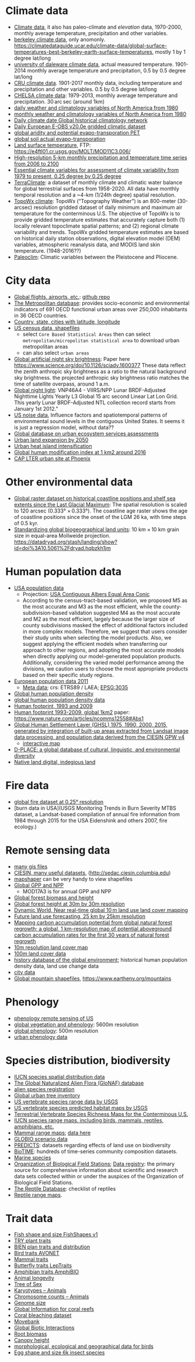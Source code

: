 # Climate data

- [Climate data](http://worldclim.org), it also has paleo-climate and *elevation* data, 1970-2000, monthly average temperature, precipitation and other variables.
- [berkeley climate data](http://berkeleyearth.org/data/), only anomonly. <https://climatedataguide.ucar.edu/climate-data/global-surface-temperatures-best-berkeley-earth-surface-temperatures>, mostly 1 by 1 degree lat/long
- [university of daleware climate data](https://www.esrl.noaa.gov/psd/data/gridded/data.UDel_AirT_Precip.html), actual measured temperature. 1901-2014 monthly average temperature and precipitation, 0.5 by 0.5 degree lat/long
- [CRU climate data](https://crudata.uea.ac.uk/cru/data/hrg/). 1901-2017 monthly data, including temperature and precipitation and other variables.  0.5 by 0.5 degree lat/long
- [CHELSA climate data](https://www.nature.com/articles/sdata2017122#ref56): 1979-2013, monthly average temperature and precipitation. 30 arc sec (around 1km)
- [daily weather and climatology variables of North America from 1980](https://daymet.ornl.gov)
- [monthly weather and climatology variables of North America from 1980](https://daac.ornl.gov/cgi-bin/dsviewer.pl?ds_id=1855)
- [Daily climate date Global historical climatology network](https://www.ncdc.noaa.gov/data-access/land-based-station-data/land-based-datasets/global-historical-climatology-network-ghcn)
- [Daily European E-OBS v20.0e gridded climatic dataset](https://www.ecad.eu/download/ensembles/download.php)
- [global aridity and potential evapo-transporation PET](https://figshare.com/articles/Global_Aridity_Index_and_Potential_Evapotranspiration_ET0_Climate_Database_v2/7504448/3)
- [global soil actual evapo-transporation](https://cgiarcsi.community/data/global-high-resolution-soil-water-balance/)
- [Land surface temperature](https://lpdaac.usgs.gov/products/mod11c3v006/), FTP: https://e4ftl01.cr.usgs.gov/MOLT/MOD11C3.006/ 
- [High-resolution 5-km monthly precipitation and temperature time series from 2006 to 2100](https://www.nature.com/articles/s41597-020-00587-y)
- [Essential climate variables for assessment of climate variability from 1979 to present, 0.25 degree by 0.25 degree](https://cds.climate.copernicus.eu/cdsapp#!/dataset/ecv-for-climate-change?tab=form)
- [TerraClimate](https://www.climatologylab.org/terraclimate.html): a dataset of monthly climate and climatic water balance for global terrestrial surfaces from 1958-2020. All data have monthly temporal resolution and a ~4-km (1/24th degree) spatial resolution.
- [TopoWx climate](https://www.scrim.psu.edu/resources/topowx/): TopoWx (“Topography Weather”) is an 800-meter (30-arcsec) resolution gridded dataset of daily minimum and maximum air temperature for the conterminous U.S. The objective of TopoWx is to provide gridded temperature estimates that accurately capture both (1) locally relevant topoclimate spatial patterns; and (2) regional climate variability and trends. TopoWx gridded temperature estimates are based on historical daily station observations, digital elevation model (DEM) variables, atmospheric reanalysis data, and MODIS land skin temperature. (1948-2016??)
- [Paleoclim](www.paleoclim.org): Climatic variables between the Pleistocene and Pliocene.

# City data

- [Global flights, airports, etc.](https://openflights.org/data.html): [github repo](https://github.com/jpatokal/openflights/tree/master/data)
- [The Metropolitan database](https://stats.oecd.org/Index.aspx?DataSetCode=CITIES): provides socio-economic and environmental indicators of 691 OECD functional urban areas over 250,000 inhabitants in 36 OECD countries. 
- [Country, state, cities with latitude, longitude](https://github.com/dr5hn/countries-states-cities-database)
- [US census data, shapefiles](https://www.census.gov/cgi-bin/geo/shapefiles/index.php)
  - select `Core Based Statistical Areas` then can select `metropolitan/micropolitan statistical area` to download urban metropolitan areas
  - can also select `urban areas`
- [Global artificial night sky brightness](https://datapub.gfz-potsdam.de/download/10.5880.GFZ.1.4.2016.001/): Paper here https://www.science.org/doi/10.1126/sciadv.1600377 These data reflect the zenith anthropic sky brightness as a ratio to the natural background sky brightness. the projected anthropic sky brightness ratio matches the time of satellite overpass, around 1 a.m.
- [Global night light](https://ladsweb.modaps.eosdis.nasa.gov/missions-and-measurements/products/VNP46A4/): VNP46A4 - VIIRS/NPP Lunar BRDF-Adjusted Nighttime Lights Yearly L3 Global 15 arc second Linear Lat Lon Grid. This yearly Lunar BRDF-Adjusted NTL collection record starts from January 1st 2012."
- [US noise data](https://www.ingentaconnect.com/content/ince/ncej/2016/00000064/00000003/art00006), Influence factors and spatiotemporal patterns of environmental sound levels in the contiguous United States. It seems it is just a regression model, without data??
- [Global database on urban ecosystem services assessments](https://www.globio.info/global-database-on-urban-ecosystem-services-assessments)
- [Urban land expansion by 2050](https://figshare.com/articles/Global_Urban_Land_Expansion_by_2050/7897010)
- [Urban heat island intensification](https://figshare.com/articles/Global_Urban_Heat_Island_Intensification/7897433)
- [Global human modification index at 1 km2 around 2016](https://figshare.com/articles/dataset/Global_Human_Modification/7283087)
- [CAP LTER urban site at Phoenix](https://sustainability-innovation.asu.edu/caplter/data/)

# Other environmental data

- [Global raster dataset on historical coastline positions and shelf sea extents since the Last Glacial Maximum](https://onlinelibrary.wiley.com/doi/10.1111/geb.13573?af=R): The spatial resolution is scaled to 120 arcsec (0.333° × 0.333°). The coastline age raster shows the age of coastline positions since the onset of the LGM 26 ka, with time steps of 0.5 kyr.
- [Standardizing global biogeographical land units](https://onlinelibrary.wiley.com/doi/10.1111/geb.13574?af=R): 10 km × 10 km grain size in equal-area Mollweide projection. https://datadryad.org/stash/landing/show?id=doi%3A10.5061%2Fdryad.hqbzkh1jm 

# Human population data

- [USA population data](https://figshare.com/collections/Human_Population_Distribution_in_the_Conterminous_United_States_High_Resolution_Reconstruction_1790-2010/3890191)
    + Projection: [USA Contiguous Albers Equal Area Conic](http://spatialreference.org/ref/esri/usa-contiguous-albers-equal-area-conic/)
    +  According to the census-tract-based validation, we proposed M5 as the most accurate and M3 as the most efficient, while the county-subdivision-based validation suggested M4 as the most accurate and M2 as the most efficient, largely because the larger size of county subdivisions masked the effect of additional factors included in more complex models. Therefore, we suggest that users consider their study units when selecting the model products. Also, we suggest applying the efficient models when transferring our approach to other regions, and adopting the most accurate models when directly applying our model-generated population products. Additionally, considering the varied model performance among the divisions, we caution users to choose the most appropriate products based on their specific study regions.
- [European population data 2011](http://ec.europa.eu/eurostat/web/gisco/geodata/reference-data/population-distribution-demography/geostat)
    + [Meta data](http://ec.europa.eu/eurostat/statistics-explained/index.php/Population_grids); crs: ETRS89 / LAEA; [EPSG:3035](http://spatialreference.org/ref/epsg/etrs89-etrs-laea/)
- [Global human population density](https://landscan.ornl.gov)
- [global human population density data](https://sedac.ciesin.columbia.edu/data/collection/gpw-v4)
- [Human footprint, 1993 and 2009](https://datadryad.org/resource/doi:10.5061/dryad.052q5)
- [Human footprint 1993-2009, global 1km2](https://datadryad.org/stash/dataset/doi:10.5061/dryad.052q5) paper: https://www.nature.com/articles/ncomms12558#Abs1
- [Global Human Settlement Layer (GHSL) 1975, 1990, 2000, 2015, generated by integration of built-up areas extracted from Landsat image data processing, and population data derived from the CIESIN GPW v4](https://data.europa.eu/euodp/en/data/dataset/jrc-ghsl-ghs_smod_pop_globe_r2016a)
    + [interactive map](https://luminocity3d.org/WorldPopDen/#6/28.091/-87.539)
- [D-PLACE: a global database of cultural, linguistic, and environmental diversity]()
- [Native land digital, indegious land]()


# Fire data 

- [global fire dataset at 0.25° resolution](https://www.globalfiredata.org/index.html)
- [burn data in USA](USGS Monitoring Trends in Burn Severity MTBS dataset, a Landsat-based compilation of annual fire information from 1984 through 2015 for the USA Eidenshink and others 2007, fire ecology.)

# Remote sensing data

- [many gis files](http://sil.uc.edu/cms/index.php?id=data-1)
- [CIESIN, many useful datasets](http://www.ciesin.org), (http://sedac.ciesin.columbia.edu)
- [mapshaper](http://mapshaper.org) can be very handy to view shapefiles
- [Global GPP and NPP](http://files.ntsg.umt.edu/data/NTSG_Products/MOD17/)
    + MOD17A3 is for annual GPP and NPP
- [Global forest biomass and height](https://www.nature.com/articles/s41597-019-0196-1?utm_source=twitter&utm_medium=social&utm_content=organic&utm_campaign=SCDT_2_DL_general) 
- [Global forest height at 30m by 30m resolution](https://glad.earthengine.app/view/global-forest-canopy-height-2019)
- [Dynamic World, Near real-time global 10 m land use land cover mapping](https://www.nature.com/articles/s41597-022-01307-4)
- [Future land use forecasting, 25 km by 25km resolution](https://luh.umd.edu)
- [Mapping carbon accumulation potential from global natural forest regrowth; a global, 1 km-resolution map of potential aboveground carbon accumulation rates for the first 30 years of natural forest regrowth](https://www.globalforestwatch.org/map/)
- [10m resolution land cover map](https://www.sciencedirect.com/science/article/pii/S2095927319301380)
- [100m land cover data](https://lcviewer.vito.be/)
- [history database of the global environment](https://themasites.pbl.nl/tridion/en/themasites/hyde/download/index-2.html); historical human population density data, land use change data
- [city data](http://open.dataforcities.org)
- [Global mountain shapefiles](https://www.nature.com/articles/s41597-022-01256-y), https://www.earthenv.org/mountains 


# Phenology 

- [phenology remote sensing of US](https://phenology.cr.usgs.gov/get_data_Aqua_C6_250e.php)
- [global vegetation and phenology](https://lpdaac.usgs.gov/products/vipphen_evi2v004/): 5600m resolution
- [global phenology](https://lpdaac.usgs.gov/products/mcd12q2v006/): 500m resolution
- [urban phenology data](https://www.earth-syst-sci-data.net/11/881/2019/)


# Species distribution, biodiversity

- [IUCN species spatial distribution data](https://www.iucnredlist.org/resources/spatial-data-download)
- [The Global Naturalized Alien Flora (GloNAF) database](https://esajournals.onlinelibrary.wiley.com/doi/full/10.1002/ecy.2542)
- [alien species registration](http://www.griis.org)
- [Global urban tree inventory](https://figshare.com/articles/Global_Urban_Tree_Inventory_GUTI_vers_1_0_/12062634/1)
- [US vertebrate species range data by USGS](https://doi.org/10.5066/F7Q81B3R)
- [US vertebrate species predicted habitat maps by USGS](https://doi.org/10.5066/F7V122T2)
- [Terrestrial Vertebrate Species Richness Maps for the Conterminous U.S.](https://doi.org/10.3133/sir20195034)
- [IUCN species range maps, including birds, mammals, reptiles, amphibians, etc.](https://www.iucnredlist.org/resources/spatial-data-download)
- [Mammal range maps](https://onlinelibrary.wiley.com/doi/full/10.1111/jbi.14330); [data here](https://zenodo.org/record/6644198#.Yw2CN-zML0o)
- [GLOBIO scenario data](https://www.globio.info/resources)
- [PREDICTS](https://onlinelibrary.wiley.com/doi/10.1002/ece3.2579): datasets regarding effects of land use on biodiversity
- [BioTIME](https://biotime.st-andrews.ac.uk/): hundreds of time-series community composition datasets.
- [Marine species](https://obis.org/)
- [Organization of Biological Field Stations](https://www.obfs.org/); [Data registry](https://knb.ecoinformatics.org/knb/style/skins/obfs/): the primary source for comprehensive information about scientific and research data sets collected within or under the auspices of the Organization of Biological Field Stations.
- [The Reptile Database](http://www.reptile-database.org/): checklist of reptiles
- [Reptile range maps](https://www.nature.com/articles/s41559-017-0332-2).

# Trait data

- [Fish shape and size FishShapes v1](https://esajournals.onlinelibrary.wiley.com/doi/10.1002/ecy.3829)
- [TRY plant traits](https://www.try-db.org/TryWeb/Home.php)
- [BIEN plan traits and distribution](https://bien.nceas.ucsb.edu/bien/)
- [Bird traits AVONET](https://onlinelibrary.wiley.com/doi/full/10.1111/ele.13898)
- [Mammal traits](https://esajournals.onlinelibrary.wiley.com/doi/10.1002/ecy.3344)
- [Butterfly traits LepTraits](https://www.nature.com/articles/s41597-022-01473-5)
- [Amphibian traits AmphiBIO](https://www.nature.com/articles/sdata2017123)
- [Animal longevity](genomics.senescence.info/species/)
- [Tree of Sex](http://treeofsex.org/)
- [Karyotypes – Animals](http://coleoguy.github.io/karyotypes/)
- [Chromosome counts – Animals](https://cromanpa94.github.io/ACC/)
- [Genome size](https://www.genomesize.com/)
- [Global Information for coral reefs](http://www.reefbase.org/main.aspx)
- [Coral bleaching dataset](https://www.nature.com/articles/s41597-022-01121-y)
- [Movebank](https://www.movebank.org/cms/movebank-main)
- [Global Biotic Interactions](https://www.globalbioticinteractions.org/about)
- [Root biomass](https://essd.copernicus.org/articles/13/4263/2021/)
- [Canopy height](https://agupubs.onlinelibrary.wiley.com/doi/full/10.1029/2011JG001708)
- [morphological, ecological and geographical data for birds](https://figshare.com/articles/dataset/AVONET_morphological_ecological_and_geographical_data_for_all_birds_Tobias_et_al_2021_Ecology_Letters_/16586228/1)
- [Egg shape and size 6k insect species](https://www.nature.com/articles/s41597-019-0049-y)




